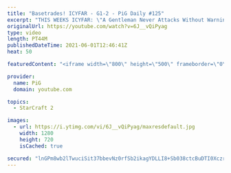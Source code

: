```yaml
---
title: "Basetrades! ICYFAR - G1-2 - PiG Daily #125"
excerpt: "THIS WEEKS ICYFAR: \"A Gentleman Never Attacks Without Warning - You must send at least a single unit in front of your army and complete a dance animation, within your opponents sight range, before beginning any assault\" - Send submissions to eonblu95@gmail.com as attachment AND only ICYFAR as title!"
originalUrl: https://youtube.com/watch?v=6J__vQiPyag
type: video
length: PT44M
publishedDateTime: 2021-06-01T12:46:41Z
heat: 50

featuredContent: "<iframe width=\"800\" height=\"500\" frameborder=\"0\" src=\"https://www.youtube.com/embed/6J__vQiPyag\" allow=\"accelerometer; autoplay; encrypted-media; gyroscope; picture-in-picture\" allowfullscreen></iframe>"

provider:
  name: PiG
  domain: youtube.com

topics:
  - StarCraft 2

images:
  - url: https://i.ytimg.com/vi/6J__vQiPyag/maxresdefault.jpg
    width: 1280
    height: 720
    isCached: true

secured: "lnGPm8wb2lTwuciSit37bbevNz0rfSb2ikagYDLLI8+Sb038ctcBuDTI0XczrNEp2y+HROb75IE7LZ2cck6cqyIG9Fb6VHIwvWhkzNcih7jO1+D4Tv0pWUzeBbB1VljZ2TK9tVLKu6c2qHTjDzlDN4PA7EVWoeGTfKsfesF2KIKIOFscor+/JtrAxhTOI8cwbiQZ/liS33VJEyHngdrQE1ghqK6proylvj8AFMpyBY7aje5N/I/4fcy13GBGMe548RdmnAxaekHOQeuPr8M4fecHYzkAT6fLbulKKtUNyvhk/H6RhvnAu3lRp8NMA5psOcoqPgOslEVILkTdKOsWUY/Ru05luUzce1jODkwLX7+oOrKGYMRAD5rII5snSyOdk8AuKkPmj2stRN2NEGJu+MizI/rcFoAR9J+A1fCm/UU=;7J3vcfeESvS3dPPVuKJEQg=="
---
```


